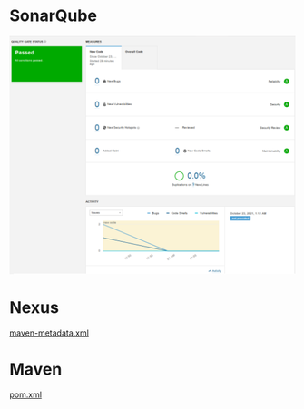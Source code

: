 # SonarQube
![Sonar](https://github.com/Jekker600/9/blob/main/9.3/9.3.png)

# Nexus
[maven-metadata.xml](https://github.com/Jekker600/9/blob/main/9.3/maven-metadata.xml)

# Maven
[pom.xml](https://github.com/Jekker600/9/blob/main/9.3/pom.xml)
